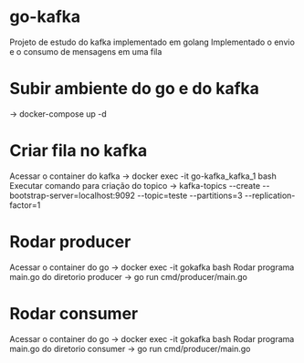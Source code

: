 # go-kafka
Projeto de estudo do kafka implementado em golang
Implementado o envio e o consumo de mensagens em uma fila

# Subir ambiente do go e do kafka
-> docker-compose up -d

# Criar fila no kafka 
Acessar o container do kafka
-> docker exec -it go-kafka_kafka_1 bash
Executar comando para criação do topico
-> kafka-topics --create --bootstrap-server=localhost:9092 --topic=teste --partitions=3 --replication-factor=1

# Rodar producer
Acessar o container do go
-> docker exec -it gokafka bash
Rodar programa main.go do diretorio producer
-> go run cmd/producer/main.go

# Rodar consumer
Acessar o container do go
-> docker exec -it gokafka bash
Rodar programa main.go do diretorio consumer
-> go run cmd/producer/main.go

